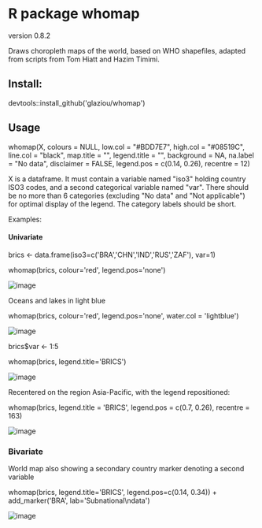 # R package whomap
version 0.8.2

Draws choropleth maps of the world, based on WHO shapefiles, adapted from scripts from Tom Hiatt and Hazim Timimi.


## Install:

devtools::install_github('glaziou/whomap')


## Usage

whomap(X, colours = NULL, low.col = "#BDD7E7", high.col = "#08519C",
    line.col = "black", map.title = "", legend.title = "",
    background = NA, na.label = "No data", disclaimer = FALSE,
    legend.pos = c(0.14, 0.26), recentre = 12)
    
X is a dataframe. It must contain a variable named "iso3" holding country ISO3 codes, and a second
categorical variable named "var". There should be no more than 6 categories (excluding "No data" and 
"Not applicable") for optimal display of the legend. The category labels should be short.

Examples:

#### Univariate

brics <- data.frame(iso3=c('BRA','CHN','IND','RUS','ZAF'),
                    var=1)

whomap(brics, colour='red', legend.pos='none')

![image](https://user-images.githubusercontent.com/233963/119449613-2663f980-bd33-11eb-99ea-fa4f567cba3d.png)


Oceans and lakes in light blue

whomap(brics, colour='red', legend.pos='none', water.col = 'lightblue')

![image](https://user-images.githubusercontent.com/233963/119449734-4398c800-bd33-11eb-9f5b-25ce8218c944.png)


brics$var <- 1:5

whomap(brics, legend.title='BRICS')

![image](https://user-images.githubusercontent.com/233963/120228265-13798980-c24b-11eb-9ce6-7f62ae383fa7.png)


Recentered on the region Asia-Pacific, with the legend repositioned:

whomap(brics, legend.title = 'BRICS', legend.pos = c(0.7, 0.26), recentre = 163)

![image](https://user-images.githubusercontent.com/233963/119449970-98d4d980-bd33-11eb-89f3-24ca5c8be36f.png)


### Bivariate

World map also showing a secondary country marker denoting a second variable

whomap(brics, legend.title='BRICS', legend.pos=c(0.14, 0.34)) +
   add_marker('BRA', lab='Subnational\ndata')

![image](https://user-images.githubusercontent.com/233963/120228390-44f25500-c24b-11eb-848c-1673771848a2.png)



